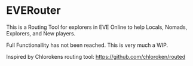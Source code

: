 # EVERouter

This is a Routing Tool for explorers in EVE Online to help Locals, Nomads, Explorers, and New players.

Full Functionallity has not been reached. This is very much a WIP. 

Inspired by Chlorokens routing tool: https://github.com/chloroken/routed
